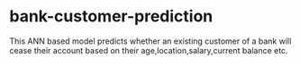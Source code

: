 # bank-customer-prediction
This ANN based model predicts whether an existing customer of a bank will cease their account based on their age,location,salary,current balance etc.
